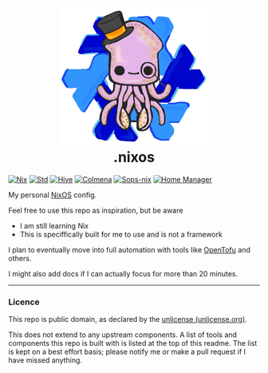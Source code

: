 <h1 align="center">
  <img src="artwork/SquidNix.png" width="300"/><br/>
  .nixos
</h1>

[![Nix](https://img.shields.io/badge/built_with-nix-f5a97f?style=for-the-badge&logo=nixos&labelColor=363a4f)](https://nixos.org)
[![Std](https://img.shields.io/badge/divnix-std-f5a97f?style=for-the-badge&logo=nixos&labelColor=363a4f)](https://github.com/divnix/std)
[![Hive](https://img.shields.io/badge/divnix-hive-f5a97f?style=for-the-badge&logo=nixos&labelColor=363a4f)](https://github.com/divnix/hive)
[![Colmena](https://img.shields.io/badge/zhaofengli-colmena-f5a97f?style=for-the-badge&logo=nixos&labelColor=363a4f)](https://github.com/zhaofengli/colmena)
[![Sops-nix](https://img.shields.io/badge/mic92-sops--nix-f5a97f?style=for-the-badge&logo=nixos&labelColor=363a4f)](https://github.com/Mic92/sops-nix)
[![Home Manager](https://img.shields.io/badge/nix_community-home_manager-f5a97f?style=for-the-badge&logo=nixos&labelColor=363a4f)](https://github.com/nix-community/home-manager)

My personal [NixOS](https://nixos.org) config.

Feel free to use this repo as inspiration, but be aware
- I am still learning Nix
- This is speciffically built for me to use and is not a framework

I plan to eventually move into full automation with tools like
[OpenTofu](https://opentofu.org/) and others.

I might also add docs if I can actually focus for more than 20 minutes.

---

### Licence

This repo is public domain, as declared by the [unlicense (unlicense.org)](https://unlicense.org/).

This does not extend to any upstream components.
A list of tools and components this repo is built with is listed at the top of this readme.
The list is kept on a best effort basis; please notify me or make a pull request if I have missed anything.
